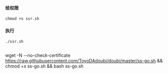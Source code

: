 
#### 给权限

```
chmod +x ssr.sh
```

#### 执行

```
./ssr.sh


```


wget -N --no-check-certificate https://raw.githubusercontent.com/ToyoDAdoubi/doubi/master/ss-go.sh && chmod +x ss-go.sh && bash ss-go.sh